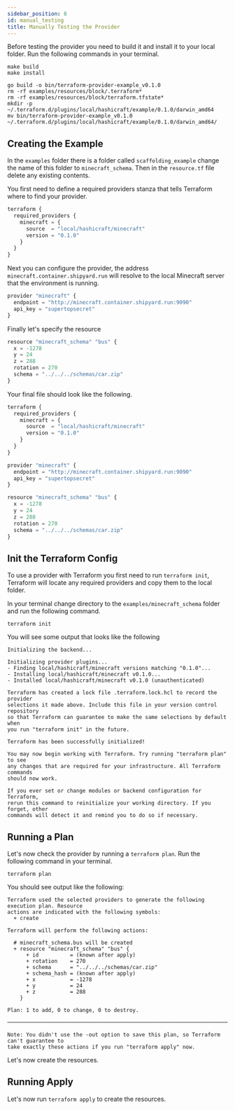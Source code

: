 ```yaml
---
sidebar_position: 8
id: manual_testing
title: Manually Testing the Provider
---
```


Before testing the provider you need to build it and install it to your local
folder. Run the following commands in your terminal.

```shell
make build
make install
```

```shell
go build -o bin/terraform-provider-example_v0.1.0
rm -rf examples/resources/block/.terraform*
rm -rf examples/resources/block/terraform.tfstate*
mkdir -p ~/.terraform.d/plugins/local/hashicraft/example/0.1.0/darwin_amd64
mv bin/terraform-provider-example_v0.1.0 ~/.terraform.d/plugins/local/hashicraft/example/0.1.0/darwin_amd64/
```

## Creating the Example

In the `examples` folder there is a folder called `scaffolding_example` 
change the name of this folder to `minecraft_schema`. Then in the `resource.tf`
file delete any existing contents.

You first need to define a required providers stanza that tells Terraform
where to find your provider.

```javascript
terraform {
  required_providers {
    minecraft = {
      source  = "local/hashicraft/minecraft"
      version = "0.1.0"
    }
  }
}
```

Next you can configure the provider, the address `minecraft.container.shipyard.run` will resolve to the local Minecraft server that the environment is running.

```javascript
provider "minecraft" {
  endpoint = "http://minecraft.container.shipyard.run:9090"
  api_key = "supertopsecret"
}
```

Finally let's specify the resource

```javascript
resource "minecraft_schema" "bus" {
  x = -1278
  y = 24
  z = 288
  rotation = 270
  schema = "../../../schemas/car.zip"
}
```

Your final file should look like the following.

```javascript
terraform {
  required_providers {
    minecraft = {
      source  = "local/hashicraft/minecraft"
      version = "0.1.0"
    }
  }
}

provider "minecraft" {
  endpoint = "http://minecraft.container.shipyard.run:9090"
  api_key = "supertopsecret"
}

resource "minecraft_schema" "bus" {
  x = -1278
  y = 24
  z = 288
  rotation = 270
  schema = "../../../schemas/car.zip"
}
```

## Init the Terraform Config

To use a provider with Terraform you first need to run `terraform init`,
Terraform will locate any required providers and copy them to the local
folder.

In your terminal change directory to the `examples/minecraft_schema` folder
and run the following command.

```shell
terraform init
```

You will see some output that looks like the following

```shell
Initializing the backend...

Initializing provider plugins...
- Finding local/hashicraft/minecraft versions matching "0.1.0"...
- Installing local/hashicraft/minecraft v0.1.0...
- Installed local/hashicraft/minecraft v0.1.0 (unauthenticated)

Terraform has created a lock file .terraform.lock.hcl to record the provider
selections it made above. Include this file in your version control repository
so that Terraform can guarantee to make the same selections by default when
you run "terraform init" in the future.

Terraform has been successfully initialized!

You may now begin working with Terraform. Try running "terraform plan" to see
any changes that are required for your infrastructure. All Terraform commands
should now work.

If you ever set or change modules or backend configuration for Terraform,
rerun this command to reinitialize your working directory. If you forget, other
commands will detect it and remind you to do so if necessary.
```

## Running a Plan

Let's now check the provider by running a `terraform plan`. Run the following 
command in your terminal.

```shell
terraform plan
```

You should see output like the following:

```shell
Terraform used the selected providers to generate the following execution plan. Resource
actions are indicated with the following symbols:
  + create

Terraform will perform the following actions:

  # minecraft_schema.bus will be created
  + resource "minecraft_schema" "bus" {
      + id          = (known after apply)
      + rotation    = 270
      + schema      = "../../../schemas/car.zip"
      + schema_hash = (known after apply)
      + x           = -1278
      + y           = 24
      + z           = 288
    }

Plan: 1 to add, 0 to change, 0 to destroy.

───────────────────────────────────────────────────────────────────────────────────────────

Note: You didn't use the -out option to save this plan, so Terraform can't guarantee to
take exactly these actions if you run "terraform apply" now.
```

Let's now create the resources.

## Running Apply

Let's now run `terraform apply` to create the resources.